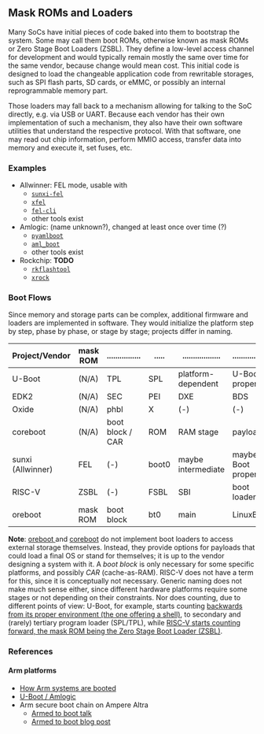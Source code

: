 ## Mask ROMs and Loaders

Many SoCs have initial pieces of code baked into them to bootstrap the system.
Some may call them boot ROMs, otherwise known as mask ROMs or Zero Stage Boot
Loaders (ZSBL). They define a low-level access channel for development and would
typically remain mostly the same over time for the same vendor, because change
would mean cost.
This initial code is designed to load the changeable application code from
rewritable storages, such as SPI flash parts, SD cards, or eMMC, or possibly an
internal reprogrammable memory part.

Those loaders may fall back to a mechanism allowing for talking to the SoC
directly, e.g. via USB or UART. Because each vendor has their own implementation
of such a mechanism, they also have their own software utilities that understand
the respective protocol. With that software, one may read out chip information,
perform MMIO access, transfer data into memory and execute it, set fuses, etc.

### Examples

- Allwinner: FEL mode, usable with
  - [`sunxi-fel`](https://github.com/linux-sunxi/sunxi-tools)
  - [`xfel`](https://github.com/xboot/xfel)
  - [`fel-cli`](https://github.com/Razican/fel-cli)
  - other tools exist
- Amlogic: (name unknown?), changed at least once over time (?)
  - [`pyamlboot`](https://github.com/superna9999/pyamlboot)
  - [`aml_boot`](https://github.com/orangecms/aml_boot)
  - other tools exist
- Rockchip: **TODO**
  - [`rkflashtool`](https://github.com/linux-rockchip/rkflashtool)
  - [`xrock`](https://github.com/xboot/xrock)

### Boot Flows

Since memory and storage parts can be complex, additional firmware and loaders
are implemented in software. They would initialize the platform step by step,
phase by phase, or stage by stage; projects differ in naming.

| Project/Vendor    | mask ROM | ................ | ..... | .................. | ................... | .......... |
| ----------------- | -------- | ---------------- | ----- | ------------------ | ------------------- | ---------- |
| U-Boot            |   (N/A)  |       TPL        |  SPL  | platform-dependent |     U-Boot proper   | OS         |
| EDK2              |   (N/A)  |       SEC        |  PEI  |        DXE         |         BDS         | payload/OS |
| Oxide             |   (N/A)  |       phbl       |   X   |        (-)         |         (-)         |     OS     |
| coreboot          |   (N/A)  | boot block / CAR |  ROM  |     RAM stage      |       payload       |     OS     |
| sunxi (Allwinner) |    FEL   |       (-)        | boot0 | maybe intermediate | maybe U-Boot proper |     OS     |
| RISC-V            |   ZSBL   |       (-)        |  FSBL |        SBI         |     boot loader     |     OS     |
| oreboot           | mask ROM |    boot block    |  bt0  |        main        |      LinuxBoot      |     OS     |

**Note**:
[oreboot
](https://github.com/oreboot/oreboot/tree/main/Documentation/boot-flow.md) and
[coreboot](https://doc.coreboot.org/getting_started/architecture.html) do not
implement boot loaders to access external storage themselves. Instead, they
provide options for payloads that could load a final OS or stand for themselves;
it is up to the vendor designing a system with it. A _boot block_ is only
necessary for some specific platforms, and possibly _CAR_ (cache-as-RAM).
RISC-V does not have a term for this, since it is conceptually not necessary.
Generic naming does not make much sense either, since different hardware
platforms require some stages or not depending on their constraints. Nor does
counting, due to different points of view: U-Boot, for example, starts counting
[backwards from its proper environment (the one offering a shell)](
https://u-boot.readthedocs.io/en/latest/develop/spl.html#u-boot-boot-phases), to
secondary and (rarely) tertiary program loader (SPL/TPL), while
[RISC-V starts counting forward, the mask ROM being the Zero Stage Boot Loader
(ZSBL)](https://riscv.org/wp-content/uploads/2019/12/Summit_bootflow.pdf).

### References

#### Arm platforms

- [How Arm systems are booted](https://youtu.be/GXFw8SV-51g)
- [U-Boot / Amlogic](https://youtu.be/u0-swEMDFp0)
- Arm secure boot chain on Ampere Altra
  * [Armed to boot talk](https://youtu.be/i2IG6Au34xM)
  * [Armed to boot blog post](https://blog.cloudflare.com/armed-to-boot/)
